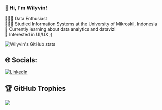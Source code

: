 <!-- Level 1: Simple bio and stats -->

### 👋 Hi, I'm Wilyvin!

👨🏻‍💻 Data Enthusiast<br/>
👨🏻‍🎓 Studied Information Systems at the University of Mikroskil, Indonesia<br/>
💭 Currently learning about data analytics and dataviz!<br/>
🎨 Interested in UI/UX ;)<br/>

<!-- Github stats from https://github.com/anuraghazra/github-readme-stats -->
![Wilyvin's GitHub stats](https://github-readme-stats.vercel.app/api?username=wilyvintanvee&show_icons=true&theme=transparent)

## 🌐 Socials:
[![LinkedIn](https://img.shields.io/badge/LinkedIn-%230077B5.svg?logo=linkedin&logoColor=white)](https://linkedin.com/in/https://www.linkedin.com/in/wilyvintanvee/) 

## 🏆 GitHub Trophies
![](https://github-profile-trophy.vercel.app/?username=wilyvintanvee&theme=holi&no-frame=false&no-bg=true&margin-w=4)

<!-- Proudly created with GPRM ( https://gprm.itsvg.in ) -->
